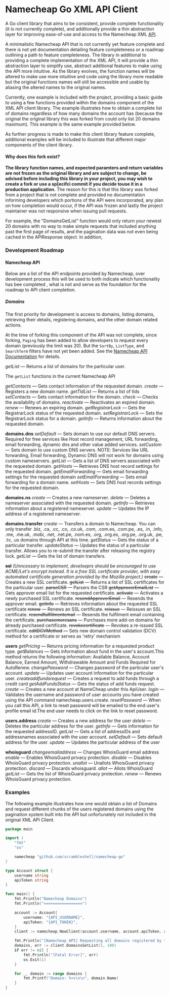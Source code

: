 # Namecheap Go XML API Client
A Go client library that aims to be consistent, provide complete functionality (it is not currently complete), and additionally provide a thin abstraction layer for improving ease-of-use and access to the Namecheap XML [API](https://www.namecheap.com/support/api/intro.aspx).

A minimalistic Namecheap API that is not currently yet feature complete and there is not yet documentation detailing feature completeness or a roadmap outlining a path to feature completeness. The library in additional to providing a complete implementation of the XML API, it will provide a thin abstraction layer to simplify use, abstract additional features to make using the API more intuitive. As the library evolves, the function names will be altered to make use more intuitive and code using the library more readable but the original functions names will still be accessible and usable by aliasing the altered names to the original names. 

Currently, one example is included with the project, providing a basic guide to using a few functions provided within the domains component of the XML API client library. The example illustrates how to obtain a complete list of domains regardless of how many domains the account has (because the original the original library this was forked from could only list 20 domains maximum). This example is the same example provided below. 

As further progress is made to make this client library feature complete, additional examples will be included to illustrate that different major components of the client library.

#### Why does this fork exist?
**The library function names, and expected paramters and return variables are not frozen as the original library and are subject to change, be advised before including this library in your project, you may wish to create a fork or use a sp[ecifci commit if you decide touse it in a production application.** The reason for this is that this library was forked from a project that is not complete and provided no documentation informing developers which portions of the API were incorporated, any plan on how completion would occur, if the API was frozen and lastly the project maintainer was not responsive when issuing pull requests.

For example, the "DomainsGetList" function would only return your newest 20 domains with no way to make simple requests that included anything past the first page of results, and the pagination data was not even being cached in the APIResponse object. In addition, 
### Development Roadmap
#### Namecheap API
Below are a list of the API endpoints provided by Namecheap, over development process this will be used to both indicate which functionality has bee completed , what is not and serve as the foundation for the roadmap to API client completion.

##### Domains
The first priority for development is access to domains, listing domains, retrieving their details, registering domains, and the other domain related actions.

At the time of forking this component of the API was not complete, since forking, `Paging` has been added to allow developers to request every domain (previously the limit was 20). But the `SortBy`, `ListType`, and `SearchTerm` filters have not yet been added. See the [Namecheap API Documentation](https://www.namecheap.com/support/api/methods/domains/get-list.aspx) for details. 

  _getList_          — Returns a list of domains for the particular user.

The `getList` functions in the current Namecheap API 

  _getContacts_      — Gets contact information of the requested domain.
  _create_           — Registers a new domain name.
  _getTldList_       — Returns a list of tlds
  _setContacts_      — Sets contact information for the domain.
  _check_            — Checks the availability of domains.
  _reactivate_       — Reactivates an expired domain.
  _renew_            — Renews an expiring domain.
  _getRegistrarLock_ — Gets the RegistrarLock status of the requested domain.
  _setRegistrarLock_ — Sets the RegistrarLock status for a domain.
  _getInfo_          — Returns information about the requested domain. 

**domains.dns**
    _setDefault_         — Sets domain to use our default DNS servers. Required for free services like Host record management, URL forwarding, email forwarding, dynamic dns and other value added services.
    _setCustom_          — Sets domain to use custom DNS servers. NOTE: Services like URL forwarding, Email forwarding, Dynamic DNS will not work for domains using custom nameservers.
    _getList_            — Gets a list of DNS servers associated with the requested domain.
    _getHosts_           — Retrieves DNS host record settings for the requested domain.
    _getEmailForwarding_ — Gets email forwarding settings for the requested domain
    _setEmailForwarding_ — Sets email forwarding for a domain name.
    _setHosts_           — Sets DNS host records settings for the requested domain. 

**domains.ns**
    _create_  — Creates a new nameserver.
    _delete_  — Deletes a nameserver associated with the requested domain.
    _getInfo_ — Retrieves information about a registered nameserver.
    _update_  — Updates the IP address of a registered nameserver. 

**domains.transfer**
    _create_       — Transfers a domain to Namecheap. You can only transfer .biz, .ca, .cc, .co, .co.uk, .com, .com.es, .com.pe, .es, .in, .info, .me, .me.uk, .mobi, .net, .net.pe, .nom.es, .org, .org.es, .org.pe, .org.uk, .pe, .tv, .us domains through API at this time.
    _getStatus_    — Gets the status of a particular transfer.
    _updateStatus_ — Updates the status of a particular transfer. Allows you to re-submit the transfer after releasing the registry lock.
    _getList_      — Gets the list of domain transfers. 

~~**ssl**~~
*(Unncessary to implement, develoeprs should be encouraged to use ACME/Let's encrypt instead. It is a free SSL certificate provider, with easy automated certificate generation provided by the Mozilla project.)*
    ~~create~~                 — Creates a new SSL certificate.
    ~~getList~~                — Returns a list of SSL certificates for the particular user.
    ~~parseCSR~~               — Parsers the CSR
    ~~getApproverEmailList~~   — Gets approver email list for the requested certificate.
    ~~activate~~               — Activates a newly purchased SSL certificate.
    ~~resendApproverEmail~~    — Resends the approver email.
    ~~getInfo~~                — Retrieves information about the requested SSL certificate
    ~~renew~~                  — Renews an SSL certificate.
    ~~reissue~~                — Reissues an SSL certificate.
    ~~resendfulfillmentemail~~ — Resends the fulfilment email containing the certificate.
    ~~purchasemoresans~~       — Purchases more add-on domains for already purchased certificate.
    ~~revokecertificate~~      — Revokes a re-issued SSL certificate.
    ~~editDCVMethod~~          — Sets new domain control validation (DCV) method for a certificate or serves as 'retry' mechanism

**users**
    _getPricing_            — Returns pricing information for a requested product type.
    _getBalances_           — Gets information about fund in the user's account.This method returns the following information: Available Balance, Account Balance, Earned Amount, Withdrawable Amount and Funds Required for AutoRenew.
    _changePassword_        — Changes password of the particular user's account.
    _update_                — Updates user account information for the particular user.
    _createaddfundsrequest_ — Creates a request to add funds through a credit card
    _getAddFundsStatus_     — Gets the status of add funds request.
    _create_                — Creates a new account at NameCheap under this ApiUser.
    _login_                 — Validates the username and password of user accounts you have created using the API command namecheap.users.create.
    _resetPassword_         — When you call this API, a link to reset password will be emailed to the end user's profile email id.The end user needs to click on the link to reset password. 

**users.address**
    _create_     — Creates a new address for the user
    _delete_     — Deletes the particular address for the user.
    _getInfo_    — Gets information for the requested addressID.
    _getList_    — Gets a list of addressIDs and addressnames associated with the user account.
    _setDefault_ — Sets default address for the user.
    _update_     — Updates the particular address of the user 

**whoisguard**
    _changeemailaddress_ — Changes WhoisGuard email address
    _enable_             — Enables WhoisGuard privacy protection.
    _disable_            — Disables WhoisGuard privacy protection.
    _unallot_            — Unallots WhoisGuard privacy protection.
    _discard_            — Discards whoisguard.
    _allot_              — Allots WhoisGuard
    _getList_            — Gets the list of WhoisGuard privacy protection.
    _renew_              — Renews WhoisGuard privacy protection.

### Examples
The following example illustrates how one would obtain a list of Domains and request different chunks of the users registered domains using the pagination system built into the API but unfortunately not included in the original XML API Client.

```go
package main

import (
	"fmt"
	"os"

	namecheap "github.com/scrambleshell/namecheap-go"
)

type Account struct {
	username string
	apiToken string
}

func main() {
	fmt.Println("Namecheap Domains")
	fmt.Println("=================")

	account := Account{
		username: "{API_USERNAME}",
		apiToken: "{API_TOKEN}",
	}
	client := namecheap.NewClient(account.username, account.apiToken, account.username)

	fmt.Println("[Namecheap API] Requesting all domains registered by the user", account.username)
	domains, err := client.DomainsGetList(1, 100)
	if err != nil {
		fmt.Println("[Fatal Error]", err)
		os.Exit(1)
	}

	for _, domain := range domains {
		fmt.Printf("Domain: %+v\n\n", domain.Name)
	}
}
```

